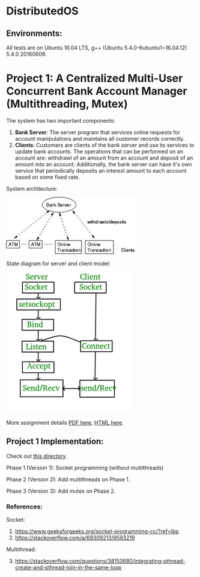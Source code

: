 # DistributedOS

## Environments:

All tests are on Ubuntu 16.04 LTS, g++ (Ubuntu 5.4.0-6ubuntu1~16.04.12) 5.4.0 20160609.


# Project 1: A Centralized Multi-User Concurrent Bank Account Manager (Multithreading, Mutex)

The system has two important components:
1. **Bank Server**: 
The server program that services online requests for account manipulations and maintains all customer records correctly.
2. **Clients**: 
Customers are clients of the bank server and use its services to update bank accounts. The operations that can be performed on an account are: withdrawl of an amount from an account and deposit of an amount into an account. Additionally, the bank server can have it's own service that periodically deposits an interest amount to each account based on some fixed rate.

System architecture:

![](./proj1_centralized_multiuser_bank/doc/project1.jpg)

State diagram for server and client model:

![](./proj1_centralized_multiuser_bank/doc/Socket_server.png)


More assignment details [PDF here](./proj1_centralized_multiuser_bank/doc/Project_1_Fall_2021.pdf), [HTML here](http://lass.cs.umass.edu/~shenoy/courses/spring05/labs/project1.html).



## Project 1 Implementation:

Check out [this directory](proj1_centralized_multiuser_bank/src).

Phase 1 (Version 1): Socket programming (without multithreads)

Phase 2 (Version 2): Add multithreads on Phase 1.

Phase 3 (Version 3): Add mutex on Phase 2.


### References:

Socket:

1. https://www.geeksforgeeks.org/socket-programming-cc/?ref=lbp
2. https://stackoverflow.com/a/69309213/9593219

Multithread:

3. https://stackoverflow.com/questions/38153680/integrating-pthread-create-and-pthread-join-in-the-same-loop

